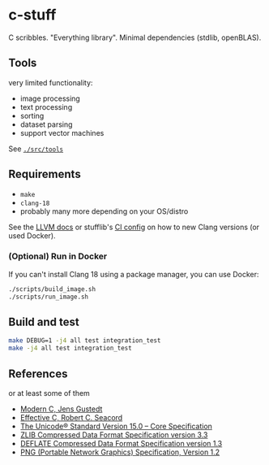 # c-stuff

C scribbles. "Everything library". Minimal dependencies (stdlib, openBLAS).

## Tools

very limited functionality:

* image processing
* text processing
* sorting
* dataset parsing
* support vector machines

See [`./src/tools`](./src/tools)

## Requirements

* `make`
* `clang-18`
* probably many more depending on your OS/distro

See the [LLVM docs](https://apt.llvm.org/) or stufflib's [CI config](./.github/workflows/c.yml) on how to new Clang versions (or used Docker).

### (Optional) Run in Docker

If you can't install Clang 18 using a package manager, you can use Docker:

```sh
./scripts/build_image.sh
./scripts/run_image.sh
```

## Build and test

```sh
make DEBUG=1 -j4 all test integration_test
make -j4 all test integration_test
```

## References

or at least some of them

- [Modern C, Jens Gustedt](https://gustedt.gitlabpages.inria.fr/modern-c/)
- [Effective C, Robert C. Seacord](https://nostarch.com/Effective_C)
- [The Unicode® Standard Version 15.0 – Core Specification](https://www.unicode.org/versions/Unicode15.0.0)
- [ZLIB Compressed Data Format Specification version 3.3](https://datatracker.ietf.org/doc/html/rfc1950)
- [DEFLATE Compressed Data Format Specification version 1.3](https://datatracker.ietf.org/doc/html/rfc1951)
- [PNG (Portable Network Graphics) Specification, Version 1.2](http://www.libpng.org/pub/png/spec/1.2/PNG-Contents.html)
